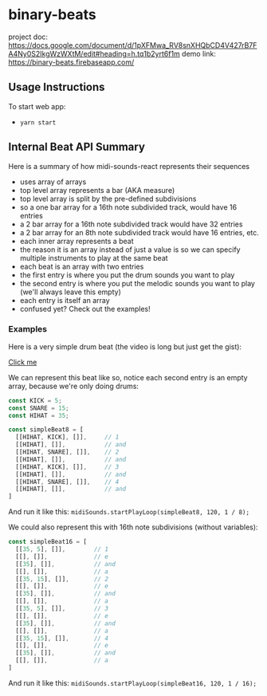 # binary-beats

project doc: https://docs.google.com/document/d/1pXFMwa_RV8snXHQbCD4V427rB7FA4Ny0S2IkgWzWXtM/edit#heading=h.tq1b2yrt6f1m
demo link: https://binary-beats.firebaseapp.com/

## Usage Instructions

To start web app:

- `yarn start`

## Internal Beat API Summary

Here is a summary of how midi-sounds-react represents their sequences

- uses array of arrays
- top level array represents a bar (AKA measure)
- top level array is split by the pre-defined subdivisions
- so a one bar array for a 16th note subdivided track, would have 16 entries
- a 2 bar array for a 16th note subdivided track would have 32 entries
- a 2 bar array for an 8th note subdivided track would have 16 entries, etc.
- each inner array represents a beat
- the reason it is an array instead of just a value is so we can specify multiple instruments to play at the same beat
- each beat is an array with two entries
- the first entry is where you put the drum sounds you want to play
- the second entry is where you put the melodic sounds you want to play (we'll always leave this empty)
- each entry is itself an array
- confused yet? Check out the examples!

### Examples

Here is a very simple drum beat (the video is long but just get the gist):

[Click me](https://www.youtube.com/watch?v=4SDBJp_B5qQ)

We can represent this beat like so, notice each second entry is an empty array, because we're only doing drums:

```js
const KICK = 5;
const SNARE = 15;
const HIHAT = 35;

const simpleBeat8 = [
  [[HIHAT, KICK], []],     // 1
  [[HIHAT], []],           // and
  [[HIHAT, SNARE], []],    // 2
  [[HIHAT], []],           // and
  [[HIHAT, KICK], []],     // 3
  [[HIHAT], []],           // and
  [[HIHAT, SNARE], []],    // 4
  [[HIHAT], []],           // and
]
```

And run it like this: `midiSounds.startPlayLoop(simpleBeat8, 120, 1 / 8);`

We could also represent this with 16th note subdivisions (without variables):

```js
const simpleBeat16 = [
  [[35, 5], []],        // 1
  [[], []],             // e
  [[35], []],           // and
  [[], []],             // a
  [[35, 15], []],       // 2
  [[], []],             // e
  [[35], []],           // and
  [[], []],             // a
  [[35, 5], []],        // 3
  [[], []],             // e
  [[35], []],           // and
  [[], []],             // a
  [[35, 15], []],       // 4
  [[], []],             // e
  [[35], []],           // and
  [[], []],             // a
]
```

And run it like this: `midiSounds.startPlayLoop(simpleBeat16, 120, 1 / 16);`

